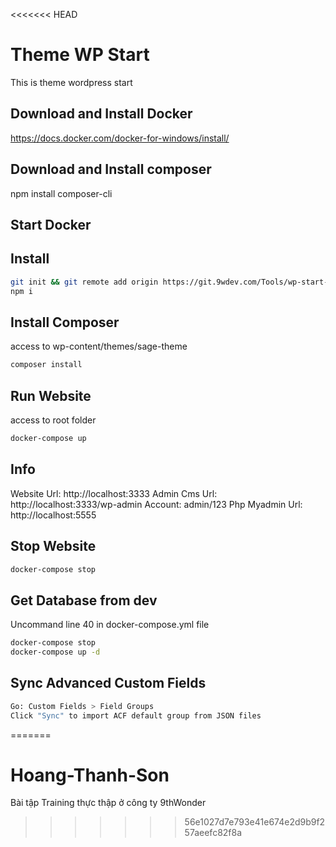 <<<<<<< HEAD
# Theme WP Start
This is theme wordpress start

## Download and Install Docker
https://docs.docker.com/docker-for-windows/install/

## Download and Install composer
npm install composer-cli

## Start Docker

## Install
```sh
git init && git remote add origin https://git.9wdev.com/Tools/wp-start-sage.git && git fetch && git checkout develop
npm i
```
## Install Composer
access to wp-content/themes/sage-theme
```sh
composer install
```
## Run Website
access to root folder
```sh
docker-compose up
```
## Info
Website Url: http://localhost:3333
Admin Cms Url: http://localhost:3333/wp-admin
Account: admin/123
Php Myadmin Url: http://localhost:5555

## Stop Website
```sh
docker-compose stop
```

## Get Database from dev
Uncommand line 40 in docker-compose.yml file
```sh
docker-compose stop
docker-compose up -d
```

## Sync Advanced Custom Fields
```sh
Go: Custom Fields > Field Groups
Click "Sync" to import ACF default group from JSON files
```

=======
# Hoang-Thanh-Son
Bài tập Training thực thập ở công ty 9thWonder
>>>>>>> 56e1027d7e793e41e674e2d9b9f257aeefc82f8a
